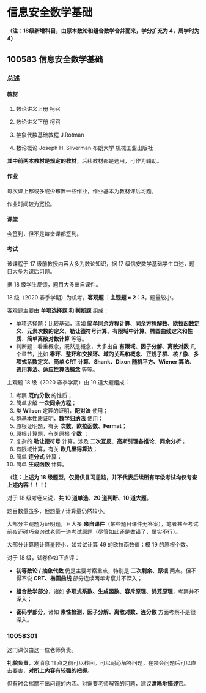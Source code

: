 # 信息安全数学基础

**（注：18级新增科目，由原本数论和组合数学合并而来，学分扩充为 4，周学时为 4）**

## 100583 信息安全数学基础

### 总述

#### 教材

1. 数论讲义上册 柯召

2. 数论讲义下册 柯召
3. 抽象代数基础教程 J.Rotman
4. 数论概论 Joseph H. Sliverman 布朗大学 机械工业出版社

**其中前两本教材是规定的教材**，后续教材都是选用，可作为辅助。

#### 作业

每次课上都或多或少布置一些作业，作业基本为教材课后习题。

作业时间较为宽松。

#### 课堂

会签到，但不是每堂课都签到。

#### 考试

该课程于 17 级前教授内容大多为数论知识，据 17 级信安数学基础学生口述，题目大多为课后习题。

据 18 级学生反馈，题目大多出自课件。

18 级（2020 春季学期）为机考，**客观题 ：主观题 = 2：3**，题量较小。

客观题主要由 **单项选择题 和 判断题** 组成：

* 单项选择题：比较基础，诸如 **简单同余方程计算**、**同余方程解数**、**欧拉函数定义**、**元素次数的定义**、**勒让德符号计算**、**有限域中计算**、**椭圆曲线定义和性质**、**简单离散对数计算** 等等。
* 判断题：看重概念，既然是概念，大多出自 **有限域、因子分解、离散对数** 几个章节，比如 **零环**、**整环和交换环、域的关系和概念**、**正规子群**、**核 / 像**、**多项式系数定义**、**简单 CRT 计算**、**Shank、Dixon 随机平方、Wiener 算法**、**通用算法、适应性算法概念** 等等。

主观题 18 级（2020 春季学期）由 10 道大题组成：

1. 考察 **既约分数** 的性质；
2. 简单求解 **一次同余方程**；
3. 类 **Wilson** 定理的证明，**配对法** 使用；
4. 群基本性质证明，**数学归纳法** 使用；
5. 原根证明题，有关 **次数**、**欧拉函数**、**Fermat**；
6. 原根计算题，有关原根 **个数** ；
7. 复杂的 **勒让德符号** 计算，涉及 **二次互反**、**高斯引理各推论**、**同余分析**；
8. 有限域计算，有关 **欧几里得算法**；
9. 简单 **连分式** 计算；
10. 简单 **生成函数** 计算。

**（注：上述为 18 级题型，仅提供复习思路，并不代表后续所有年级考试均仅考查上述内容！！！）**

对于 18 级考卷来说，**共 10 道单选、20 道判断、10 道大题**。

题目数量虽多，但题量 / 计算量仍然较小。

大部分主观题为证明题，且大多 **来自课件**（某些题目课件无答案），笔者甚至考试前夜还碰巧咨询过老师一道考试原题（尽管如此还是做错了，属实不行）。

大部分计算题计算量较小，如尝试计算 49 的欧拉函数值；模 19 的原根个数。

对于 18 级，试卷作如下点评：

* **初等数论 / 抽象代数** 仍是主要考察重点，特别是 **二次剩余、原根** 两点。但不得不说 **CRT、椭圆曲线** 部分连续两年考察并不深入；

* **组合数学部分**，诸如 **多项式系数、生成函数、容斥原理、鸽笼原理**，考察并不深入；

* **密码学部分**，诸如 **素性检测、因子分解、离散对数、连分数** 方面考察不是很深入。



### 10058301

这门课仅由这一位老师负责。

**礼貌负责**，发消息 11 点之前可以秒回。可以耐心解答问题，在领会问题后可以直击要害，**对所上内容有较强的把握**。

但有时会揣摩不出问题的内涵。对需要老师解答的问题，建议**清晰地描述**它。



